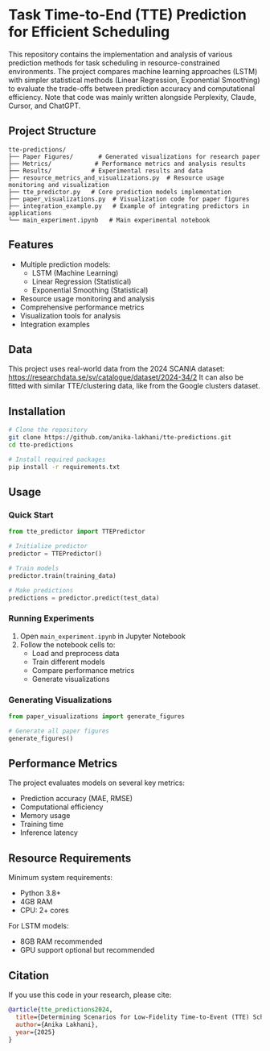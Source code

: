 # Task Time-to-End (TTE) Prediction for Efficient Scheduling

This repository contains the implementation and analysis of various prediction methods for task scheduling in resource-constrained environments. The project compares machine learning approaches (LSTM) with simpler statistical methods (Linear Regression, Exponential Smoothing) to evaluate the trade-offs between prediction accuracy and computational efficiency. Note that code was mainly written alongside Perplexity, Claude, Cursor, and ChatGPT.

## Project Structure

```
tte-predictions/
├── Paper Figures/       # Generated visualizations for research paper
├── Metrics/            # Performance metrics and analysis results
├── Results/           # Experimental results and data
├── resource_metrics_and_visualizations.py  # Resource usage monitoring and visualization
├── tte_predictor.py   # Core prediction models implementation
├── paper_visualizations.py  # Visualization code for paper figures
├── integration_example.py   # Example of integrating predictors in applications
└── main_experiment.ipynb   # Main experimental notebook
```

## Features

- Multiple prediction models:
  - LSTM (Machine Learning)
  - Linear Regression (Statistical)
  - Exponential Smoothing (Statistical)
- Resource usage monitoring and analysis
- Comprehensive performance metrics
- Visualization tools for analysis
- Integration examples

## Data

This project uses real-world data from the 2024 SCANIA dataset: https://researchdata.se/sv/catalogue/dataset/2024-34/2
It can also be fitted with similar TTE/clustering data, like from the Google clusters dataset.

## Installation

```bash
# Clone the repository
git clone https://github.com/anika-lakhani/tte-predictions.git
cd tte-predictions

# Install required packages
pip install -r requirements.txt
```

## Usage

### Quick Start

```python
from tte_predictor import TTEPredictor

# Initialize predictor
predictor = TTEPredictor()

# Train models
predictor.train(training_data)

# Make predictions
predictions = predictor.predict(test_data)
```

### Running Experiments

1. Open `main_experiment.ipynb` in Jupyter Notebook
2. Follow the notebook cells to:
   - Load and preprocess data
   - Train different models
   - Compare performance metrics
   - Generate visualizations

### Generating Visualizations

```python
from paper_visualizations import generate_figures

# Generate all paper figures
generate_figures()
```

## Performance Metrics

The project evaluates models on several key metrics:
- Prediction accuracy (MAE, RMSE)
- Computational efficiency
- Memory usage
- Training time
- Inference latency

## Resource Requirements

Minimum system requirements:
- Python 3.8+
- 4GB RAM
- CPU: 2+ cores

For LSTM models:
- 8GB RAM recommended
- GPU support optional but recommended

## Citation

If you use this code in your research, please cite:

```bibtex
@article{tte_predictions2024,
  title={Determining Scenarios for Low-Fidelity Time-to-Event (TTE) Scheduling Prediction},
  author={Anika Lakhani},
  year={2025}
}
```

